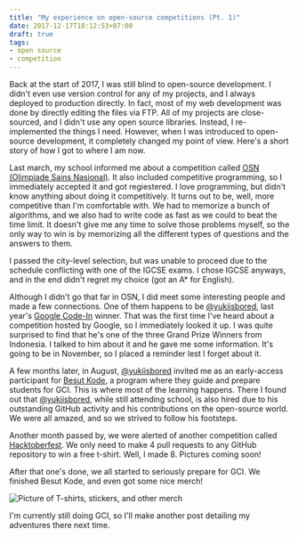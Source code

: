 ```yaml
---
title: "My experience on open-source competitions (Pt. 1)"
date: 2017-12-17T18:12:53+07:00
draft: true
tags:
- open source
- competition
---
```


Back at the start of 2017, I was still blind to open-source development. I didn't even use version control for any of my projects, and I always deployed to production directly. In fact, most of my web development was done by directly editing the files via FTP. All of my projects are close-sourced, and I didn't use any open source libraries. Instead, I re-implemented the things I need. However, when I was introduced to open-source development, it completely changed my point of view. Here's a short story of how I got to where I am now.

Last march, my school informed me about a competition called [OSN (Olimpiade Sains Nasional)](https://en.wikipedia.org/wiki/Indonesia_National_Science_Olympiad). It also included competitive programming, so I immediately accepted it and got regiestered. I love programming, but didn't know anything about doing it competitively. It turns out to be, well, more competitive than I'm comfortable with. We had to memorize a bunch of algorithms, and we also had to write code as fast as we could to beat the time limit. It doesn't give me any time to solve those problems myself, so the only way to win is by memorizing all the different types of questions and the answers to them.

I passed the city-level selection, but was unable to proceed due to the schedule conflicting with one of the IGCSE exams. I chose IGCSE anyways, and in the end didn't regret my choice (got an A* for English).

Although I didn't go that far in OSN, I did meet some interesting people and made a few connections. One of them happens to be [@yukiisbored](https://github.com/yukiisbored), last year's [Google Code-In](https://g.co/gci) winner. That was the first time I've heard about a competition hosted by Google, so I immediately looked it up. I was quite surprised to find that he's one of the three Grand Prize Winners from Indonesia. I talked to him about it and he gave me some information. It's going to be in November, so I placed a reminder lest I forget about it.

A few months later, in August, [@yukiisbored](https://github.com/yukiisbored) invited me as an early-access participant for [Besut Kode](http://besutko.de), a program where they guide and prepare students for GCI. This is where most of the learning happens. There I found out that [@yukiisbored](https://github.com/yukiisbored), while still attending school, is also hired due to his outstanding GitHub activity and his contributions on the open-source world. We were all amazed, and so we strived to follow his footsteps.

Another month passed by, we were alerted of another competition called [Hacktoberfest](https://hacktoberfest.digitalocean.com/). We only need to make 4 pull requests to any GitHub repository to win a free t-shirt. Well, I made 8. Pictures coming soon!

After that one's done, we all started to seriously prepare for GCI. We finished Besut Kode, and even got some nice merch!

![Picture of T-shirts, stickers, and other merch](https://i.imgur.com/KequfWU.jpg)

I'm currently still doing GCI, so I'll make another post detailing my adventures there next time.
